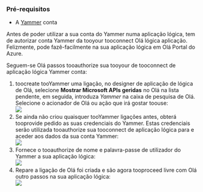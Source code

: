 ### <a name="prerequisites"></a>Pré-requisitos
* A [Yammer](https://www.yammer.com/) conta 

Antes de poder utilizar a sua conta do Yammer numa aplicação lógica, tem de autorizar conta Yammer da tooyour tooconnect Olá lógica aplicação. Felizmente, pode fazê-facilmente na sua aplicação lógica em Olá Portal do Azure. 

Seguem-se Olá passos tooauthorize sua tooyour de tooconnect de aplicação lógica Yammer conta:

1. toocreate tooYammer uma ligação, no designer de aplicação de lógica de Olá, selecione **Mostrar Microsoft APIs geridas** no Olá na lista pendente, em seguida, introduza *Yammer* na caixa de pesquisa de Olá. Selecione o acionador de Olá ou ação que irá gostar toouse:  
   ![](./media/connectors-create-api-yammer/yammer-1.png)
2. Se ainda não criou quaisquer tooYammer ligações antes, obterá tooprovide pedido as suas credenciais do Yammer. Estas credenciais serão utilizada tooauthorize sua tooconnect de aplicação lógica para e aceder aos dados da sua conta Yammer:  
   ![](./media/connectors-create-api-yammer/yammer-2.png)
3. Fornece o tooauthorize de nome e palavra-passe de utilizador do Yammer a sua aplicação lógica:  
   ![](./media/connectors-create-api-yammer/yammer-3.png)   
4. Repare a ligação de Olá foi criada e são agora tooproceed livre com Olá outro passos na sua aplicação lógica:  
   ![](./media/connectors-create-api-yammer/yammer-4.png)   

